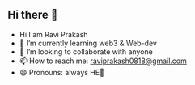 ## Hi there 👋

- Hi I am Ravi Prakash
- 🌱 I’m currently learning web3 & Web-dev
- 👯 I’m looking to collaborate with anyone
- 📫 How to reach me: raviprakash0818@gmail.com
- 😄 Pronouns: always HE🗿


